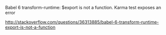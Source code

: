 Babel 6 transform-runtime: $export is not a function. Karma test exposes an error

http://stackoverflow.com/questions/36313885/babel-6-transform-runtime-export-is-not-a-function
